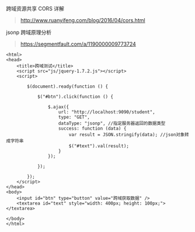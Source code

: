 跨域资源共享 CORS 详解
> http://www.ruanyifeng.com/blog/2016/04/cors.html

jsonp 跨域原理分析
> https://segmentfault.com/a/1190000009773724

```
<html>
<head>
    <title>跨域测试</title>
    <script src="js/jquery-1.7.2.js"></script>
    <script>

        $(document).ready(function () {

            $("#btn").click(function () {

                $.ajax({
                    url: "http://localhost:9090/student",
                    type: "GET",
                    dataType: "jsonp", //指定服务器返回的数据类型
                    success: function (data) {
                        var result = JSON.stringify(data); //json对象转成字符串
                        $("#text").val(result);
                    }
                });

            });

        });
    </script>
</head>
<body>
    <input id="btn" type="button" value="跨域获取数据" />
    <textarea id="text" style="width: 400px; height: 100px;"></textarea>

</body>
</html>
```
